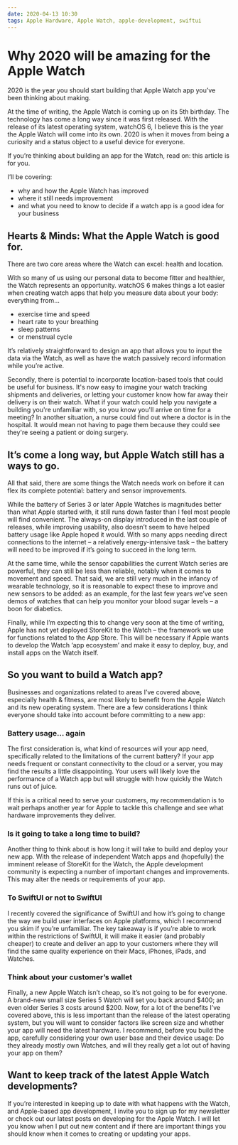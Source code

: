 ```yaml
---
date: 2020-04-13 10:30
tags: Apple Hardware, Apple Watch, apple-development, swiftui
---
```

# Why 2020 will be amazing for the Apple Watch


2020 is the year you should start building that Apple Watch app you’ve been thinking about making.



At the time of writing, the Apple Watch is coming up on its 5th birthday. The technology has come a long way since it was first released. With the release of its latest operating system, watchOS 6, I believe this is the year the Apple Watch will come into its own. 2020 is when it moves from being a curiosity and a status object to a useful device for everyone.



If you’re thinking about building an app for the Watch, read on: this article is for you. 



I’ll be covering: 


-   why and how the Apple Watch has improved
-   where it still needs improvement
-   and what you need to know to decide if a watch app is a good idea for your business

## Hearts & Minds: What the Apple Watch is good for.


There are two core areas where the Watch can excel: health and location.



With so many of us using our personal data to become fitter and healthier, the Watch represents an opportunity. watchOS 6 makes things a lot easier when creating watch apps that help you measure data about your body: everything from...


-    exercise time and speed
-   heart rate to your breathing
-   sleep patterns
-   or menstrual cycle


It’s relatively straightforward to design an app that allows you to input the data via the Watch, as well as have the watch passively record information while you’re active.



Secondly, there is potential to incorporate location-based tools that could be useful for business. It's now easy to imagine your watch tracking shipments and deliveries, or letting your customer know how far away their delivery is on their watch. What if your watch could help you navigate a building you're unfamiliar with, so you know you'll arrive on time for a meeting? In another situation, a nurse could find out where a doctor is in the hospital. It would mean not having to page them because they could see they're seeing a patient or doing surgery.


## It’s come a long way, but Apple Watch still has a ways to go.


All that said, there are some things the Watch needs work on before it can flex its complete potential: battery and sensor improvements.



While the battery of Series 3 or later Apple Watches is magnitudes better than what Apple started with, it still runs down faster than I feel most people will find convenient. The always-on display introduced in the last couple of releases, while improving usability, also doesn’t seem to have helped battery usage like Apple hoped it would. With so many apps needing direct connections to the internet – a relatively energy-intensive task – the battery will need to be improved if it’s going to succeed in the long term.



At the same time, while the sensor capabilities the current Watch series are powerful, they can still be less than reliable, notably when it comes to movement and speed. That said, we are still very much in the infancy of wearable technology, so it is reasonable to expect these to improve and new sensors to be added: as an example, for the last few years we’ve seen demos of watches that can help you monitor your blood sugar levels – a boon for diabetics.



Finally, while I’m expecting this to change very soon at the time of writing, Apple has not yet deployed StoreKit to the Watch – the framework we use for functions related to the App Store. This will be necessary if Apple wants to develop the Watch ‘app ecosystem’ and make it easy to deploy, buy, and install apps on the Watch itself.


## So you want to build a Watch app?


Businesses and organizations related to areas I’ve covered above, especially health & fitness, are most likely to benefit from the Apple Watch and its new operating system. There are a few considerations I think everyone should take into account before committing to a new app:


### Battery usage... again


The first consideration is, what kind of resources will your app need, specifically related to the limitations of the current battery? If your app needs frequent or constant connectivity to the cloud or a server, you may find the results a little disappointing. Your users will likely love the performance of a Watch app but will struggle with how quickly the Watch runs out of juice.



If this is a critical need to serve your customers, my recommendation is to wait perhaps another year for Apple to tackle this challenge and see what hardware improvements they deliver.


### Is it going to take a long time to build?


Another thing to think about is how long it will take to build and deploy your new app. With the release of independent Watch apps and (hopefully) the imminent release of StoreKit for the Watch, the Apple development community is expecting a number of important changes and improvements. This may alter the needs or requirements of your app.


### To SwiftUI or not to SwiftUI


I recently covered the significance of SwiftUI and how it’s going to change the way we build user interfaces on Apple platforms, which I recommend you skim if you’re unfamiliar. The key takeaway is if you’re able to work within the restrictions of SwiftUI, it will make it easier (and probably cheaper) to create and deliver an app to your customers where they will find the same quality experience on their Macs, iPhones, iPads, and Watches. 


### Think about your customer’s wallet


Finally, a new Apple Watch isn’t cheap, so it’s not going to be for everyone. A brand-new small size Series 5 Watch will set you back around $400; an even older Series 3 costs around $200. Now, for a lot of the benefits I’ve covered above, this is less important than the release of the latest operating system, but you will want to consider factors like screen size and whether your app will need the latest hardware. I recommend, before you build the app, carefully considering your own user base and their device usage: Do they already mostly own Watches, and will they really get a lot out of having your app on them?


## Want to keep track of the latest Apple Watch developments?


If you’re interested in keeping up to date with what happens with the Watch, and Apple-based app development, I invite you to sign up for my newsletter or check out our latest posts on developing for the Apple Watch. I will let you know when I put out new content and if there are important things you should know when it comes to creating or updating your apps.